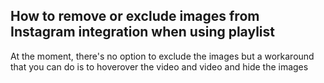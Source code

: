 ## How to remove or exclude images from Instagram integration when using playlist

At the moment, there's no option to exclude the images but a workaround that you can do is to hoverover the video and video and hide the images